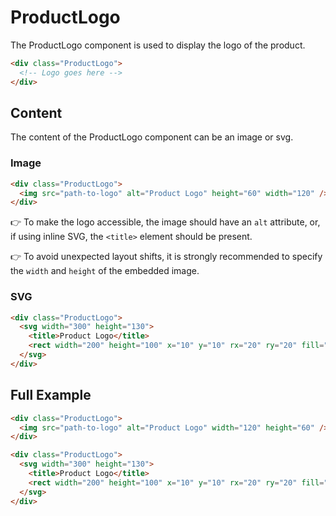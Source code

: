 # ProductLogo

The ProductLogo component is used to display the logo of the product.

```html
<div class="ProductLogo">
  <!-- Logo goes here -->
</div>
```

## Content

The content of the ProductLogo component can be an image or svg.

### Image

```html
<div class="ProductLogo">
  <img src="path-to-logo" alt="Product Logo" height="60" width="120" />
</div>
```

👉 To make the logo accessible, the image should have an `alt` attribute, or, if using inline SVG, the `<title>` element
should be present.

👉 To avoid unexpected layout shifts, it is strongly recommended to specify the `width` and `height` of the embedded
image.

### SVG

```html
<div class="ProductLogo">
  <svg width="300" height="130">
    <title>Product Logo</title>
    <rect width="200" height="100" x="10" y="10" rx="20" ry="20" fill="#fff" />
  </svg>
</div>
```

## Full Example

```html
<div class="ProductLogo">
  <img src="path-to-logo" alt="Product Logo" width="120" height="60" />
</div>

<div class="ProductLogo">
  <svg width="300" height="130">
    <title>Product Logo</title>
    <rect width="200" height="100" x="10" y="10" rx="20" ry="20" fill="#fff" />
  </svg>
</div>
```
